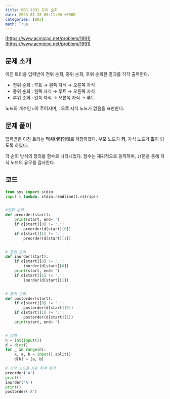 ```yaml
---
title: BOJ-1991 트리 순회
date: 2023-01-28 00:11:00 +0900
categories: [BOJ]
math: True
---
```


[https://www.acmicpc.net/problem/1991](https://www.acmicpc.net/problem/1991)

## 문제 소개

이진 트리를 입력받아 전위 순회, 중위 순회, 후위 순회한 결과를 각각 출력한다.

* 전위 순회 : 루트 $\rightarrow$ 왼쪽 자식 $\rightarrow$ 오른쪽 자식
* 중위 순회 : 왼쪽 자식 $\rightarrow$ 루트 $\rightarrow$ 오른쪽 자식
* 후위 순회 : 왼쪽 자식 $\rightarrow$ 오른쪽 자식 $\rightarrow$ 루트

노드의 개수인 `n`이 주어지며, `.`으로 자식 노드가 없음을 표현한다.

## 문제 풀이

입력받은 이진 트리는 **딕셔너리**형태로 저장하였다. 부모 노드가 **키**, 자식 노드가 **값**이 되도록 하였다.

각 순회 방식의 정의를 함수로 나타내었다. 함수는 재귀적으로 동작하며, `if`문을 통해 자식 노드의 유무를 검사한다.

## 코드

```python
from sys import stdin
input = lambda: stdin.readline().rstrip()


#전위 순회
def preorder(start):
    print(start, end='')
    if d[start][0] != '.':
        preorder(d[start][0])
    if d[start][1] != '.':
        preorder(d[start][1])


# 중위 순회
def inorder(start):
    if d[start][0] != '.':
        inorder(d[start][0])
    print(start, end='')
    if d[start][1] != '.':
        inorder(d[start][1])


# 후위 순회
def postorder(start):
    if d[start][0] != '.':
        postorder(d[start][0])
    if d[start][1] != '.':
        postorder(d[start][1])
    print(start, end='')


# 입력
n = int(input())
d = dict()
for _ in range(n):
    k, a, b = input().split()
    d[k] = [a, b]

# 시작 노드를 A로 하여 동작
preorder('A')
print()
inorder('A')
print()
postorder('A')

```
